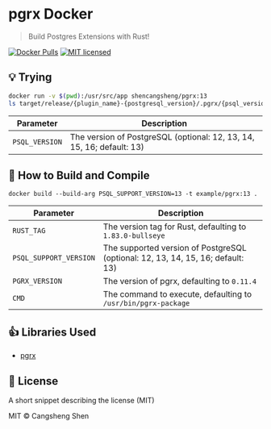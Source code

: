 # pgrx Docker

> Build Postgres Extensions with Rust!

[![Docker Pulls](https://img.shields.io/docker/pulls/shencangsheng/pgrx.svg)](https://hub.docker.com/r/shencangsheng/pgrx)
[![MIT licensed](https://img.shields.io/badge/license-MIT-blue.svg)](./LICENSE.md)

## 💡 Trying

```bash
docker run -v $(pwd):/usr/src/app shencangsheng/pgrx:13
ls target/release/{plugin_name}-{postgresql_version}/.pgrx/{psql_version}/pgrx-install
```

| Parameter      | Description                                                           |
| -------------- | --------------------------------------------------------------------- |
| `PSQL_VERSION` | The version of PostgreSQL (optional: 12, 13, 14, 15, 16; default: 13) |

## 🚀 How to Build and Compile

```shell
docker build --build-arg PSQL_SUPPORT_VERSION=13 -t example/pgrx:13 .
```

| Parameter              | Description                                                                     |
| ---------------------- | ------------------------------------------------------------------------------- |
| `RUST_TAG`             | The version tag for Rust, defaulting to `1.83.0-bullseye`                       |
| `PSQL_SUPPORT_VERSION` | The supported version of PostgreSQL (optional: 12, 13, 14, 15, 16; default: 13) |
| `PGRX_VERSION`         | The version of pgrx, defaulting to `0.11.4`                                     |
| `CMD`                  | The command to execute, defaulting to `/usr/bin/pgrx-package`                   |

## 👍 Libraries Used

- [pgrx](https://github.com/pgcentralfoundation/pgrx)

## 📝 License

A short snippet describing the license (MIT)

MIT © Cangsheng Shen

